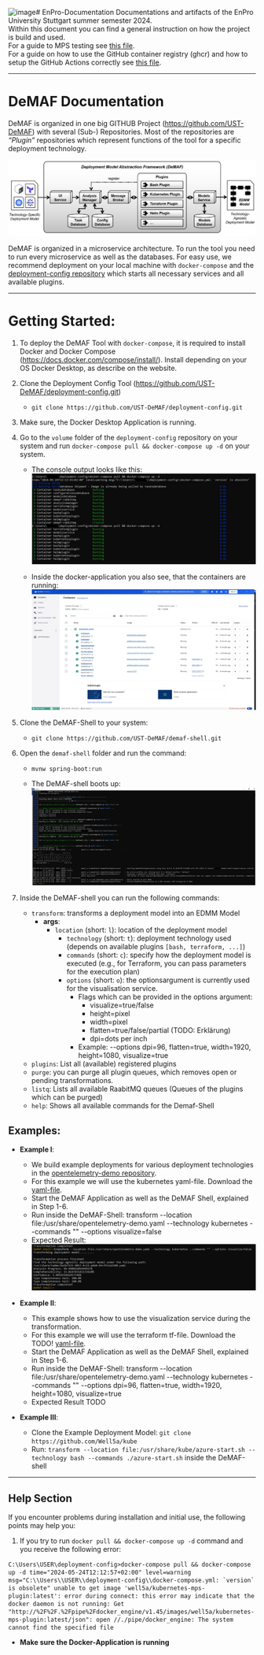 ![image](https://github.com/user-attachments/assets/31694106-0cdd-4841-bf82-818baa6960c4)# EnPro-Documentation
Documentations and artifacts of the EnPro University Stuttgart summer semester 2024.  
Within this document you can find a general instruction on how the project is build and used.  
For a guide to MPS testing see [this file](mps-testing/README.md).  
For a guide on how to use the GitHub container registry (ghcr) and how to setup the GitHub Actions correctly see [this file](ghcr/README.md).

---
# DeMAF Documentation

DeMAF is organized in one big GITHUB Project (https://github.com/UST-DeMAF) with several (Sub-) Repositories. 
Most of the repositories are *“Plugin”* repositories which represent functions of the tool for a specific deployment technology.

![DeMAF_Overview](resources/images/DeMAF_Overview_2.png)

DeMAF is organized in a microservice architecture. To run the tool you need to run every microservice as well as the databases. For easy use, we recommend deployment on your local machine with `docker-compose` and the [deployment-config repository](https://github.com/UST-DeMAF/deployment-config/tree/main) which starts all necessary services and all available plugins.

---

# Getting Started:
1. To deploy the DeMAF Tool with `docker-compose`, it is required to install Docker and Docker Compose (https://docs.docker.com/compose/install/). Install depending on your OS Docker Desktop, as describe on the website.

2. Clone the Deployment Config Tool (https://github.com/UST-DeMAF/deployment-config.git) 
    -	`git clone https://github.com/UST-DeMAF/deployment-config.git`

3. Make sure, the Docker Desktop Application is running.

4. Go to the `volume` folder of the `deployment-config` repository on your system and run `docker-compose pull && docker-compose up -d` on your system.
    - The console output looks like this:
      ![Command_Line_Docker_command](resources/images/docker_compose_pull_docker_compose_compose.jpg)

    - Inside the docker-application you also see, that the containers are running:
      ![Docker](resources/images/docker_container.jpg)

5.	Clone the DeMAF-Shell to your system:
    - `git clone https://github.com/UST-DeMAF/demaf-shell.git`

6.	Open the `demaf-shell` folder and run the command: 
    - `mvnw spring-boot:run`

    - The DeMAF-shell boots up:
      ![DeMAF_Shell](resources/images/DeMAF_Shell.jpg)
 
7.	Inside the DeMAF-shell you can run the following commands:
    - `transform`: transforms a deployment model into an EDMM Model
      - **args**: 
        - `location` (short: `l`): location of the deployment model
          - `technology` (short: `t`): deployment technology used (depends on available plugins `[bash, terraform, ...]`)
          - `commands` (short: `c`): specify how the deployment model is executed (e.g., for Terraform, you can pass parameters for the execution plan)
          - `options` (short: `o`):  the optionsargument is currently used for the visualisation service.
            - Flags which can be provided in the options argument:
              - visualize=true/false
              - height=pixel
              - width=pixel
              - flatten=true/false/partial (TODO: Erklärung)
              - dpi=dots per inch
            - Example: --options dpi=96, flatten=true, width=1920, height=1080, visualize=true
    - `plugins`: List all (available) registered plugins
    - `purge`: you can purge all plugin queues, which removes open or pending transformations.
    - `listq`: Lists all available RaabitMQ queues (Queues of the plugins which can be purged)
    - `help`: Shows all available commands for the Demaf-Shell
## Examples:
* **Example I**:
    * We build example deployments for various deployment technologies in the [opentelemetry-demo repository](https://github.com/UST-DeMAF/opentelemetry-demo/tree/demaf).
    * For this example we will use the kubernetes yaml-file. Download the [yaml-file](https://github.com/UST-DeMAF/opentelemetry-demo/blob/demaf/kubernetes/opentelemetry-demo.yaml).
    * Start the DeMAF Application as well as the DeMAF Shell, explained in Step 1-6.
    * Run inside the DeMAF-Shell: transform --location file:/usr/share/opentelemetry-demo.yaml --technology kubernetes --commands "" --options visualize=false
    * Expected Result:
      ![Expected_Reuslt_ExampleI](resources/images/result_ex1.png)
    
 * **Example II**:
     * This example shows how to use the visualization service during the transformation.
     * For this example we will use the terraform tf-file. Download the TODO! [yaml-file](https://github.com/UST-DeMAF/opentelemetry-demo/blob/demaf/kubernetes/opentelemetry-demo.yaml).
     * Start the DeMAF Application as well as the DeMAF Shell, explained in Step 1-6.
     * Run inside the DeMAF-Shell: transform --location file:/usr/share/opentelemetry-demo.yaml --technology kubernetes --commands "" --options dpi=96, flatten=true, width=1920, height=1080, visualize=true
     * Expected Result TODO
 
* **Example III**:
    * Clone the Example Deployment Model: `git clone https://github.com/Well5a/kube`
    * Run: `transform --location file:/usr/share/kube/azure-start.sh --technology bash --commands ./azure-start.sh` inside the DeMAF-shell
      
---
## Help Section
If you encounter problems during installation and initial use, the following points may help you:

1. If you try to run `docker pull && docker-compose up -d` command and you receive the following error:
  ```log
  C:\Users\USER\deployment-config>docker-compose pull && docker-compose up -d time="2024-05-24T12:12:57+02:00" level=warning msg="C:\\Users\\USER\\deployment-config\\docker-compose.yml: `version` is obsolete" unable to get image 'well5a/kubernetes-mps-plugin:latest': error during connect: this error may indicate that the docker daemon is not running: Get "http://%2F%2F.%2Fpipe%2Fdocker_engine/v1.45/images/well5a/kubernetes-mps-plugin:latest/json": open //./pipe/docker_engine: The system cannot find the specified file
  ```
  - **Make sure the Docker-Application is running**


